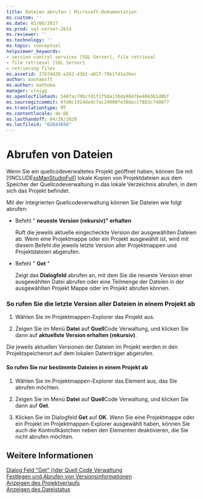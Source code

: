 ```yaml
---
title: Dateien abrufen | Microsoft-Dokumentation
ms.custom: ''
ms.date: 03/06/2017
ms.prod: sql-server-2014
ms.reviewer: ''
ms.technology: ''
ms.topic: conceptual
helpviewer_keywords:
- version control services [SQL Server], file retrieval
- file retrieval [SQL Server]
- retrieving files
ms.assetid: 37b74426-e262-43b2-a81f-79b1fd1a36ec
author: mashamsft
ms.author: mathoma
manager: craigg
ms.openlocfilehash: 548fac7dbc7d1f2750a130da9847be406361d8bf
ms.sourcegitcommit: 6fd8c1914de4c7ac24900fe388ecc7883c740077
ms.translationtype: MT
ms.contentlocale: de-DE
ms.lasthandoff: 04/26/2020
ms.locfileid: "62843656"
---
```

# <a name="retrieve-files"></a>Abrufen von Dateien
  Wenn Sie ein quellcodeverwaltetes Projekt geöffnet haben, können Sie mit [!INCLUDE[ssManStudioFull](../includes/ssmanstudiofull-md.md)] lokale Kopien von Projektdateien aus dem Speicher der Quellcodeverwaltung in das lokale Verzeichnis abrufen, in dem sich das Projekt befindet.  
  
 Mit der integrierten Quellcodeverwaltung können Sie Dateien wie folgt abrufen:  
  
-   Befehl " **neueste Version (rekursiv)" erhalten**  
  
     Ruft die jeweils aktuelle eingecheckte Version der ausgewählten Dateien ab. Wenn eine Projektmappe oder ein Projekt ausgewählt ist, wird mit diesem Befehl die jeweils letzte Version aller Projektmappen und Projektdateien abgerufen.  
  
-   Befehl " **Get** "  
  
     Zeigt das **Dialogfeld** abrufen an, mit dem Sie die neueste Version einer ausgewählten Datei abrufen oder eine Teilmenge der Dateien in der ausgewählten Projekt Mappe oder im Projekt abrufen können.  
  
### <a name="to-retrieve-the-latest-version-of-all-the-files-in-a-project"></a>So rufen Sie die letzte Version aller Dateien in einem Projekt ab  
  
1.  Wählen Sie im Projektmappen-Explorer das Projekt aus.  
  
2.  Zeigen Sie im Menü **Datei** auf **Quell**Code Verwaltung, und klicken Sie dann auf **aktuellste Version erhalten (rekursiv)**.  
  
 Die jeweils aktuellen Versionen der Dateien im Projekt werden in den Projektspeicherort auf dem lokalen Datenträger abgerufen.  
  
#### <a name="to-retrieve-only-certain-files-in-a-project"></a>So rufen Sie nur bestimmte Dateien in einem Projekt ab  
  
1.  Wählen Sie im Projektmappen-Explorer das Element aus, das Sie abrufen möchten.  
  
2.  Zeigen Sie im Menü **Datei** auf **Quell**Code Verwaltung, und klicken Sie dann auf **Get**.  
  
3.  Klicken Sie im Dialogfeld **Get** auf **OK**. Wenn Sie eine Projektmappe oder ein Projekt im Projektmappen-Explorer ausgewählt haben, können Sie auch die Kontrollkästchen neben den Elementen deaktivieren, die Sie nicht abrufen möchten.  
  
## <a name="see-also"></a>Weitere Informationen  
 [Dialog Feld "Get" &#40;&#41;der Quell Code Verwaltung](../../2014/database-engine/get-dialog-box-source-control.md)   
 [Festlegen und Abrufen von Versionsinformationen](../../2014/database-engine/set-and-retrieve-version-information.md)   
 [Anzeigen des Projektverlaufs](../../2014/database-engine/view-project-history.md)   
 [Anzeigen des Dateistatus](../../2014/database-engine/view-file-status.md)  
  
  
